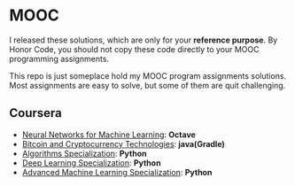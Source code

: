 # MOOC

I released these solutions, which are only for your __reference purpose__. By Honor Code, you should not copy these code directly to your MOOC programming assignments.

This repo is just someplace hold my MOOC program assignments solutions. Most assignments are easy to solve, but some of them are quit challenging.

## Coursera

* [Neural Networks for Machine Learning](https://www.coursera.org/learn/neural-networks/): __Octave__
* [Bitcoin and Cryptocurrency Technologies](https://www.coursera.org/learn/cryptocurrency/): __java(Gradle)__ 
* [Algorithms Specialization](https://www.coursera.org/specializations/algorithms): __Python__
* [Deep Learning Specialization](https://www.coursera.org/specializations/deep-learning): __Python__
* [Advanced Machine Learning Specialization](https://www.coursera.org/specializations/aml): __Python__


